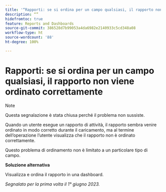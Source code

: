 ```yaml
---
title: '“Rapporti: se si ordina per un campo qualsiasi, il rapporto non viene ordinato correttamente”'
description: “”
hidefromtoc: true
feature: Reports and Dashboards
source-git-commit: 386528d7b99053a4da6982e2140933c5cd348a08
workflow-type: ht
source-wordcount: '88'
ht-degree: 100%

---
```



# Rapporti: se si ordina per un campo qualsiasi, il rapporto non viene ordinato correttamente

>[!NOTE]
>
>Questa segnalazione è stata chiusa perché il problema non sussiste.

Quando un utente esegue un rapporto di attività, il rapporto sembra venire ordinato in modo corretto durante il caricamento, ma al termine dell’operazione l’utente visualizza che il rapporto non è ordinato correttamente.

Questo problema di ordinamento non è limitato a un particolare tipo di campo.

**Soluzione alternativa**

Visualizza e ordina il rapporto in una dashboard.

_Segnalato per la prima volta il 1° giugno 2023._
